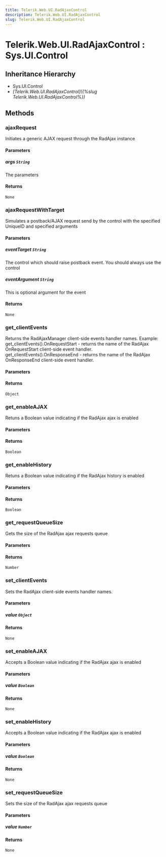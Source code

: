 ```yaml
---
title: Telerik.Web.UI.RadAjaxControl
description: Telerik.Web.UI.RadAjaxControl
slug: Telerik.Web.UI.RadAjaxControl
---
```


# Telerik.Web.UI.RadAjaxControl : Sys.UI.Control 

## Inheritance Hierarchy

* Sys.UI.Control
* *[Telerik.Web.UI.RadAjaxControl]({%slug Telerik.Web.UI.RadAjaxControl%})*


## Methods

###  ajaxRequest

Initiates a generic AJAX request through the RadAjax instance

#### Parameters

##### args `String`

The parameters

#### Returns

`None` 

### ajaxRequestWithTarget

Simulates a postback/AJAX request send by the control with the specified UniqueID and specified arguments

#### Parameters

##### eventTarget `String`

The control which should raise postback event. You should always use the control

##### eventArgument `String`

This is optional argument for the event

#### Returns

`None` 

### get_clientEvents

Returns the RadAjaxManager client-side events handler names. Example: get_clientEvents().OnRequestStart - returns the name of the RadAjax OnRequestStart client-side event handler. get_clientEvents().OnResponseEnd - returns the name of the RadAjax OnResponseEnd client-side event handler.

#### Parameters

#### Returns

`Object` 

### get_enableAJAX

Retuns a Boolean value indicating if the RadAjax ajax is enabled

#### Parameters

#### Returns

`Boolean` 

### get_enableHistory

Retuns a Boolean value indicating if the RadAjax history is enabled

#### Parameters

#### Returns

`Boolean` 

### get_requestQueueSize

Gets the size of the RadAjax ajax requests queue

#### Parameters

#### Returns

`Number` 

### set_clientEvents

Sets the RadAjax client-side events handler names.

#### Parameters

##### value `Object`

#### Returns

`None` 

### set_enableAJAX

Accepts a Boolean value indicating if the RadAjax ajax is enabled

#### Parameters

##### value `Boolean`

#### Returns

`None` 

### set_enableHistory

Accepts a Boolean value indicating if the RadAjax ajax is enabled

#### Parameters

##### value `Boolean`

#### Returns

`None` 

### set_requestQueueSize

Sets the size of the RadAjax ajax requests queue

#### Parameters

##### value `Number`

#### Returns

`None` 



